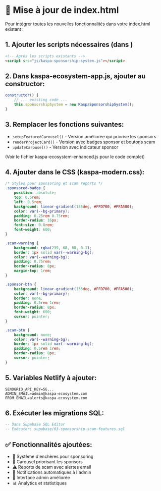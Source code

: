 # 🔄 Mise à jour de index.html

Pour intégrer toutes les nouvelles fonctionnalités dans votre index.html existant :

## 1. Ajouter les scripts nécessaires (dans <head>)

```html
<!-- Après les scripts existants -->
<script src="js/kaspa-sponsorship-system.js"></script>
```

## 2. Dans kaspa-ecosystem-app.js, ajouter au constructor:

```javascript
constructor() {
    // ... existing code ...
    this.sponsorshipSystem = new KaspaSponsorshipSystem();
}
```

## 3. Remplacer les fonctions suivantes:

- `setupFeaturedCarousel()` - Version améliorée qui priorise les sponsors
- `renderProjectCard()` - Version avec badges sponsor et boutons scam
- `updateCarousel()` - Version avec indicateur sponsor

(Voir le fichier kaspa-ecosystem-enhanced.js pour le code complet)

## 4. Ajouter dans le CSS (kaspa-modern.css):

```css
/* Styles pour sponsoring et scam reports */
.sponsored-badge {
    position: absolute;
    top: 0.5rem;
    left: 0.5rem;
    background: linear-gradient(135deg, #FFD700, #FFA500);
    color: var(--bg-primary);
    padding: 0.25rem 0.75rem;
    border-radius: 16px;
    font-size: 0.8rem;
    font-weight: 600;
}

.scam-warning {
    background: rgba(239, 68, 68, 0.1);
    border: 1px solid var(--warning-bg);
    color: var(--warning-bg);
    padding: 0.75rem;
    border-radius: 8px;
    margin-top: 1rem;
}

.sponsor-btn {
    background: linear-gradient(135deg, #FFD700, #FFA500);
    color: var(--bg-primary);
    border: none;
    padding: 0.5rem 1rem;
    border-radius: 8px;
    font-weight: 600;
    cursor: pointer;
}

.scam-btn {
    background: none;
    color: var(--warning-bg);
    border: 1px solid var(--warning-bg);
    padding: 0.5rem 1rem;
    border-radius: 8px;
    cursor: pointer;
}
```

## 5. Variables Netlify à ajouter:

```
SENDGRID_API_KEY=SG...
ADMIN_EMAIL=admin@kaspa-ecosystem.com
FROM_EMAIL=alerts@kaspa-ecosystem.com
```

## 6. Exécuter les migrations SQL:

```sql
-- Dans Supabase SQL Editor
-- Exécuter: supabase/03-sponsorship-scam-features.sql
```

## ✅ Fonctionnalités ajoutées:

- 👑 Système d'enchères pour sponsoring
- 🎰 Carousel priorisant les sponsors
- ⚠️ Reports de scam avec alertes email
- 📧 Notifications automatiques à l'admin
- 🔧 Interface admin améliorée
- 📊 Analytics et statistiques
